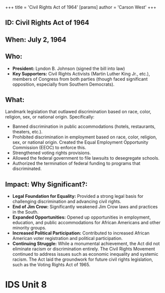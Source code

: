+++
 title = 'Civil Rights Act of 1964'
[params]
	author = 'Carson West'
+++
## ID: Civil Rights Act of 1964 
## When: July 2, 1964

## Who:
*   **President:** Lyndon B. Johnson (signed the bill into law)
*   **Key Supporters:** Civil Rights Activists (Martin Luther King Jr., etc.), members of Congress from both parties (though faced significant opposition, especially from Southern Democrats).

## What:
Landmark legislation that outlawed discrimination based on race, color, religion, sex, or national origin. Specifically:

*   Banned discrimination in public accommodations (hotels, restaurants, theaters, etc.).
*   Prohibited discrimination in employment based on race, color, religion, sex, or national origin. Created the Equal Employment Opportunity Commission (EEOC) to enforce this.
*   Strengthened voting rights provisions.
*   Allowed the federal government to file lawsuits to desegregate schools.
*   Authorized the termination of federal funding to programs that discriminated.

## Impact: Why Significant?:
*   **Legal Foundation for Equality:** Provided a strong legal basis for challenging discrimination and advancing civil rights.
*   **End of Jim Crow:** Significantly weakened Jim Crow laws and practices in the South.
*   **Expanded Opportunities:** Opened up opportunities in employment, education, and public accommodations for African Americans and other minority groups.
*   **Increased Political Participation:** Contributed to increased African American voter registration and political participation.
*   **Continuing Struggle:** While a monumental achievement, the Act did not eliminate racism or discrimination entirely. The Civil Rights Movement continued to address issues such as economic inequality and systemic racism. The Act laid the groundwork for future civil rights legislation, such as the Voting Rights Act of 1965.

# IDS Unit 8